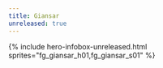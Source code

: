 ```yaml
---
title: Giansar
unreleased: true
---
```


{% include hero-infobox-unreleased.html sprites="fg_giansar_h01,fg_giansar_s01" %}
